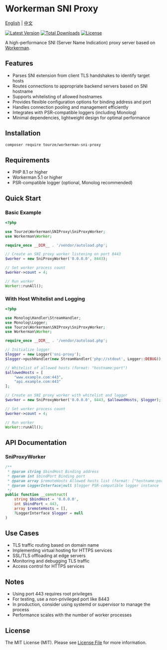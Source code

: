 # Workerman SNI Proxy

[English](README.md) | [中文](README.zh-CN.md)

[![Latest Version](https://img.shields.io/packagist/v/tourze/workerman-sni-proxy.svg?style=flat-square)](https://packagist.org/packages/tourze/workerman-sni-proxy)
[![Total Downloads](https://img.shields.io/packagist/dt/tourze/workerman-sni-proxy.svg?style=flat-square)](https://packagist.org/packages/tourze/workerman-sni-proxy)
[![License](https://img.shields.io/github/license/tourze/workerman-sni-proxy.svg?style=flat-square)](https://github.com/tourze/workerman-sni-proxy/blob/master/LICENSE)

A high-performance SNI (Server Name Indication) proxy server based on [Workerman](https://github.com/walkor/workerman).

## Features

- Parses SNI extension from client TLS handshakes to identify target hosts
- Routes connections to appropriate backend servers based on SNI hostname
- Supports whitelisting of allowed hostnames
- Provides flexible configuration options for binding address and port
- Handles connection pooling and management efficiently
- Integrates with PSR-compatible loggers (including Monolog)
- Minimal dependencies, lightweight design for optimal performance

## Installation

```bash
composer require tourze/workerman-sni-proxy
```

## Requirements

- PHP 8.1 or higher
- Workerman 5.1 or higher
- PSR-compatible logger (optional, Monolog recommended)

## Quick Start

### Basic Example

```php
<?php

use Tourze\Workerman\SNIProxy\SniProxyWorker;
use Workerman\Worker;

require_once __DIR__ . '/vendor/autoload.php';

// Create an SNI proxy worker listening on port 8443
$worker = new SniProxyWorker('0.0.0.0', 8443);

// Set worker process count
$worker->count = 4;

// Run worker
Worker::runAll();
```

### With Host Whitelist and Logging

```php
<?php

use Monolog\Handler\StreamHandler;
use Monolog\Logger;
use Tourze\Workerman\SNIProxy\SniProxyWorker;
use Workerman\Worker;

require_once __DIR__ . '/vendor/autoload.php';

// Initialize logger
$logger = new Logger('sni-proxy');
$logger->pushHandler(new StreamHandler('php://stdout', Logger::DEBUG));

// Whitelist of allowed hosts (format: "hostname:port")
$allowedHosts = [
    "www.example.com:443",
    "api.example.com:443"
];

// Create an SNI proxy worker with whitelist and logger
$worker = new SniProxyWorker('0.0.0.0', 8443, $allowedHosts, $logger);

// Set worker process count
$worker->count = 4;

// Run worker
Worker::runAll();
```

## API Documentation

### SniProxyWorker

```php
/**
 * @param string $bindHost Binding address
 * @param int $bindPort Binding port
 * @param array $remoteHosts Allowed hosts list (format: ["hostname:port", ...])
 * @param LoggerInterface|null $logger PSR-compatible logger instance
 */
public function __construct(
    string $bindHost = '0.0.0.0',
    int $bindPort = 443,
    array $remoteHosts = [],
    ?LoggerInterface $logger = null
)
```

## Use Cases

- TLS traffic routing based on domain name
- Implementing virtual hosting for HTTPS services
- SSL/TLS offloading at edge servers
- Monitoring and debugging TLS traffic
- Access control for HTTPS services

## Notes

- Using port 443 requires root privileges
- For testing, use a non-privileged port like 8443
- In production, consider using systemd or supervisor to manage the process
- Performance scales with the number of worker processes

## License

The MIT License (MIT). Please see [License File](LICENSE) for more information.
